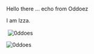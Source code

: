 Hello there ... echo from Oddoez

I am Izza. 
<p>&nbsp;<img align="center" src="https://github-readme-stats.vercel.app/api?username=0ddoes&show_icons=true&locale=en&theme=dark" alt="0ddoes" /></p>

<p><img align="center" src="https://github-readme-streak-stats.herokuapp.com/?user=0ddoes&&theme=dark" alt="0ddoes" /></p>

<!---
0ddoes/0ddoes is a ✨ special ✨ repository because its `README.md` (this file) appears on your GitHub profile.
You can click the Preview link to take a look at your changes.

--->

